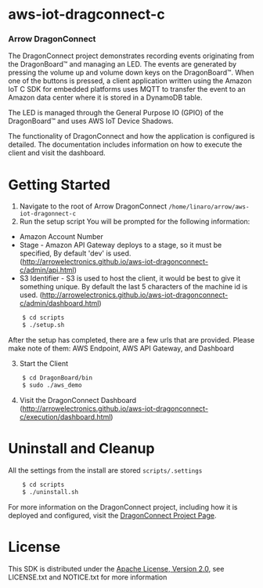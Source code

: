 # aws-iot-dragconnect-c

### Arrow DragonConnect

The DragonConnect project demonstrates recording events originating from the
DragonBoard&trade; and managing an LED.  The events are generated by pressing
the volume up and volume down keys on the DragonBoard&trade;.  When one of the
buttons is pressed, a client application written using the Amazon IoT C SDK
for embedded platforms uses MQTT to transfer the event to an Amazon data
center where it is stored in a DynamoDB table.

The LED is managed through the General Purpose IO (GPIO) of the
DragonBoard&trade; and uses AWS IoT Device Shadows.

The functionality of DragonConnect and how the application is configured is
detailed.  The documentation includes information on how to execute the client
and visit the dashboard.

# Getting Started

1. Navigate to the root of Arrow DragonConnect `/home/linaro/arrow/aws-iot-dragonnect-c`
2. Run the setup script
You will be prompted for the following information:
- Amazon Account Number
- Stage - Amazon API Gateway deploys to a stage, so it must be specified, By default 'dev' is used. (http://arrowelectronics.github.io/aws-iot-dragonconnect-c/admin/api.html)
- S3 Identifier - S3 is used to host the client, it would be best to give it something unique. By default the last 5 characters of the machine id is used. (http://arrowelectronics.github.io/aws-iot-dragonconnect-c/admin/dashboard.html)

```sh
    $ cd scripts
    $ ./setup.sh
```

After the setup has completed, there are a few urls that are provided. Please make note of them: AWS Endpoint, AWS API Gateway, and Dashboard

3. Start the Client

```sh
    $ cd DragonBoard/bin
    $ sudo ./aws_demo
```

4. Visit the DragonConnect Dashboard (http://arrowelectronics.github.io/aws-iot-dragonconnect-c/execution/dashboard.html)

# Uninstall and Cleanup

All the settings from the install are stored `scripts/.settings`
```sh
    $ cd scripts
    $ ./uninstall.sh 
```

For more information on the DragonConnect project, including how it is
deployed and configured, visit the
<a href="https://arrowelectronics.github.io/aws-iot-dragonconnect-c" target="_blank">DragonConnect Project Page</a>.

# License
This SDK is distributed under the
[Apache License, Version 2.0](http://www.apache.org/licenses/LICENSE-2.0),
see LICENSE.txt and NOTICE.txt for more information
